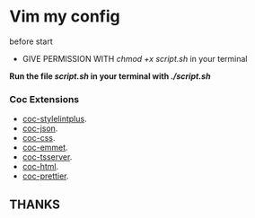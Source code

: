# Vim my config
before start
* GIVE PERMISSION WITH *chmod +x script.sh* in your terminal


**Run the file _script.sh_ in your terminal with _./script.sh_**
### Coc Extensions
* [coc-stylelintplus](https://github.com/bmatcuk/coc-stylelintplus). 
* [coc-json](https://github.com/neoclide/coc-json).
* [coc-css](https://github.com/neoclide/coc-css).
* [coc-emmet](https://github.com/neoclide/coc-emmet).
* [coc-tsserver](https://github.com/neoclide/coc-tsserver).
* [coc-html](https://github.com/neoclide/coc-html).
* [coc-prettier](https://github.com/neoclide/coc-prettier).

## THANKS

